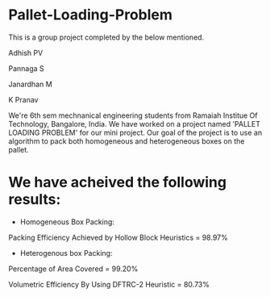 # Pallet-Loading-Problem

This is a group project completed by the below mentioned.


Adhish PV

Pannaga S

Janardhan M

K Pranav

We're 6th sem mechnanical engineering students from Ramaiah Institue Of Technology, Bangalore, India. We have worked on a project named 'PALLET LOADING PROBLEM' for our mini project. Our goal of the project is to use an algorithm to pack both homogeneous and heterogeneous boxes on the pallet.

# We have acheived the following results:

* Homogeneous Box Packing:

Packing Efficiency Achieved by Hollow Block Heuristics = 98.97%

* Heterogenous box Packing:

Percentage of Area Covered = 99.20%

Volumetric Efficiency By Using DFTRC-2 Heuristic = 80.73%

